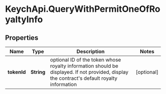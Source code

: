 # KeychApi.QueryWithPermitOneOfRoyaltyInfo

## Properties

Name | Type | Description | Notes
------------ | ------------- | ------------- | -------------
**tokenId** | **String** | optional ID of the token whose royalty information should be displayed.  If not provided, display the contract&#39;s default royalty information | [optional] 


